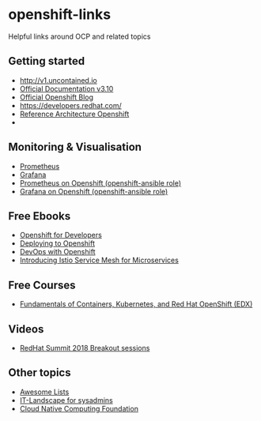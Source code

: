 # openshift-links
Helpful links around OCP and related topics

## Getting started

- http://v1.uncontained.io
- [Official Documentation v3.10](https://docs.openshift.com/container-platform/3.10/welcome/index.html)
- [Official Openshift Blog](https://blog.openshift.com/)
- https://developers.redhat.com/
- [Reference Architecture Openshift](https://blog.openshift.com/openshift-container-platform-reference-architecture-implementation-guides/)
-

## Monitoring & Visualisation

- [Prometheus](http://prometheus.io/)
- [Grafana](http://grafana.com/)
- [Prometheus on Openshift (openshift-ansible role)](https://github.com/openshift/openshift-ansible/tree/master/roles/openshift_prometheus)
- [Grafana on Openshift (openshift-ansible role)](https://github.com/openshift/openshift-ansible/tree/master/roles/openshift_grafana)

## Free Ebooks

- [Openshift for Developers](https://www.openshift.com/for-developers/)
- [Deploying to Openshift](https://www.openshift.com/deploying-to-openshift/)
- [DevOps with Openshift](https://www.openshift.com/devops-with-openshift/)
- [Introducing Istio Service Mesh for Microservices](https://developers.redhat.com/books/introducing-istio-service-mesh-microservices/)

## Free Courses

- [Fundamentals of Containers, Kubernetes, and Red Hat OpenShift (EDX)](https://www.edx.org/course/fundamentals-containers-kubernetes-red-hat-do081x)

## Videos

- [RedHat Summit 2018 Breakout sessions](https://www.youtube.com/playlist?list=PLEGSLwUsxfEgT4XEohmRe_JB6MBnmLfBh)

## Other topics

- [Awesome Lists](https://github.com/sindresorhus/awesome)
- [IT-Landscape for sysadmins](http://sysadmin.it-landscape.info/)
- [Cloud Native Computing Foundation](https://www.cncf.io/)
